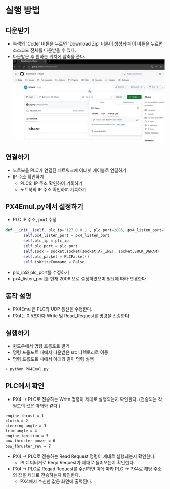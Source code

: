 # 실행 방법
## 다운받기
* 녹색의 'Code' 버튼을 누르면 'Download Zip' 버튼이 생성되며 이 버튼을 누르면 소스코드 전체를 다운받을 수 있다.
* 다운받은 후 원하는 위치에 압축을 푼다.
![](./img/download.png)

## 연결하기
* 노트북을 PLC가 연결된 네트워크에 이더넷 케이블로 연결하기
* IP 주소 확인하기
   * PLC의 IP 주소 확인하여 기록하기
   * 노트북의 IP 주소 확인하여 기록하기

## PX4Emul.py에서 설정하기
* PLC IP 주소, port 수정
```python
def __init__(self, plc_ip='127.0.0.1', plc_port=2005, px4_listen_port=2006):
        self.px4_listen_port = px4_listen_port
        self.plc_ip = plc_ip
        self.plc_port = plc_port
        self.sock = socket.socket(socket.AF_INET, socket.SOCK_DGRAM)
        self.plc_packet = PLCPacket()
        self.isWriteCommand = False
```
* plc_ip와 plc_port를 수정하기
* px4_listen_port를 현재 2006 으로 설정하였으며 필요에 따라 변경한다

## 동작 설명
* PX4Emul은 PLC와 UDP 통신을 수행한다.
* PX4는 0.5초마다 Write 및 Read_Request를 명령을 전송한다.
 
## 실행하기
* 윈도우에서 명령 프롬포트 열기
* 명령 프롬포트 내에서 다운받은 src 디렉토리로 이동
* 명령 프롬포트 내에서 아래와 같이 명령 실행

```bash
> python PX4Emul.py
```

## PLC에서 확인
* PX4 -> PLC로 전송하는 Write 명령이 제대로 실행되는지 확인한다. (전송되는 각 필드의 값은 아래와 같다.)
```
engine_thrust = 1
clutch = 2
steering_angle = 3
trim_angle = 4
engine_ignition = 5
bow_thruster_power = 6
bow_thruster_rev = 7
```

* PX4 -> PLC로 전송하는 Read Request 명령이 제대로 실행되는지 확인한다.
   * PLC 디버거로 Reqd Request가 제대로 들어오는지 확인한다.
* PX4 -> PLC로 Reqad Request를 수신하면 이에 따라 PLC -> PX4로 해당 주소의 값을 제대로 전송하는지 확인한다.
   * PX4에서 수신한 값은 화면에 출력된다.
